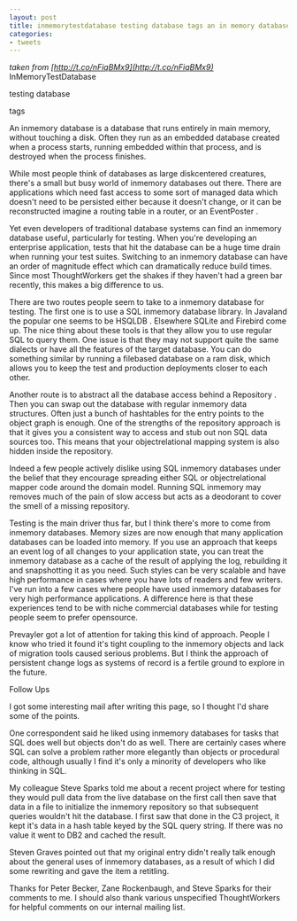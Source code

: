 ```yaml
---
layout: post
title: inmemorytestdatabase testing database tags an in memory database
categories:
- tweets
---
```

*taken from [http://t.co/nFiqBMx9](http://t.co/nFiqBMx9)*
InMemoryTestDatabase

testing  database

tags

An inmemory database is a database that runs entirely in main memory, without touching a disk. Often they run as an embedded database created when a process starts, running embedded within that process, and is destroyed when the process finishes.

While most people think of databases as large diskcentered  creatures, there's a small but busy world of inmemory databases out  there. There are applications which need fast access to some sort of  managed data which doesn't need to be persisted either because it  doesn't change, or it can be reconstructed imagine a routing table  in a router, or an EventPoster .

Yet even developers of traditional database systems can find an  inmemory database useful, particularly for testing. When  you're developing an enterprise application, tests that hit the  database can be a huge time drain when running your test suites. Switching  to an inmemory database can have an order of magnitude effect which  can dramatically reduce build times. Since most ThoughtWorkers get  the shakes if they haven't had a green bar recently, this makes a  big difference to us.

There are two routes people seem to take to a inmemory database  for testing. The first one is to use a SQL inmemory database  library. In Javaland the popular one seems to be HSQLDB . Elsewhere SQLite and Firebird come up. The nice thing  about these tools is that they allow you to use regular SQL to query  them. One issue is that they may not support quite the same dialects  or have all the features of the target database. You can do  something similar by running a filebased database on a ram disk,  which allows you to keep the test and production deployments closer  to each other.

Another route is to abstract all the database access behind a Repository . Then you can swap out the database with regular  inmemory data structures. Often just a bunch of hashtables for the  entry points to the object graph is enough. One of the strengths of  the repository approach is that it gives you a consistent way to  access and stub out non SQL data sources too. This  means that your objectrelational mapping system is also hidden  inside the repository.

Indeed a few people actively dislike using SQL inmemory databases under the belief that they encourage spreading either SQL or objectrelational mapper code around the domain model. Running SQL inmemory may removes much of the pain of slow access but acts as a deodorant to cover the smell of a missing repository.

Testing is the main driver thus far, but I think there's more to  come from inmemory databases. Memory sizes are now enough that many  application databases can be loaded into memory. If you use an approach that  keeps an event log of all changes to your application state, you can  treat the inmemory database as a cache of the result of applying  the log, rebuilding it and snapshotting it as you need. Such styles  can be very scalable and have high performance in cases where you  have lots of readers and few writers. I've run into a few cases  where people have used inmemory databases for very high performance  applications. A difference here is that these experiences tend to be  with niche commercial databases while for testing people seem to  prefer opensource.

Prevayler got a lot of attention for taking this kind of approach. People I know who tried it found it's tight coupling to the inmemory objects and lack of migration tools caused serious problems. But I think the approach of persistent change logs as systems of record is a fertile ground to explore in the future.

Follow Ups

I got some interesting mail after writing this page, so I thought  I'd share some of the points.

One correspondent said he liked using inmemory databases for  tasks that SQL does well but objects don't do as well. There are  certainly cases where SQL can solve a problem rather more elegantly  than objects or procedural code, although usually I find it's only a  minority of developers who like thinking in SQL.

My colleague Steve Sparks told me about a recent project where for testing they would pull data from the live database on the first call then save that data in a file to initialize the inmemory repository so that subsequent queries wouldn't hit the database. I first saw that done in the C3 project, it kept it's data in a hash table keyed by the SQL query string. If there was no value it went to DB2 and cached the result.

Steven Graves pointed out that my original entry didn't really   talk enough about the general uses of inmemory databases, as a   result of which I did some rewriting and gave the item a retitling.

Thanks for Peter Becker, Zane Rockenbaugh, and Steve Sparks   for their comments to me. I should also thank various unspecified   ThoughtWorkers for helpful comments on our internal mailing list.

